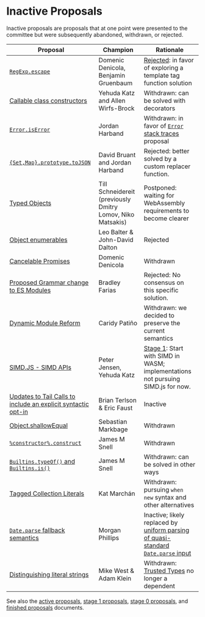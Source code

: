 # Inactive Proposals

Inactive proposals are proposals that at one point were presented to the committee but were subsequently abandoned, withdrawn, or rejected.

| Proposal                                                             | Champion                                                   | Rationale                                                                                     |
| -------------------------------------------------------------------- | ---------------------------------------------------------- | --------------------------------------------------------------------------------------------- |
| [`RegExp.escape`][escape]                                            | Domenic Denicola, Benjamin Gruenbaum                       | [Rejected][escape-notes]: in favor of exploring a template tag function solution              |
| [Callable class constructors][callable-constructors]                 | Yehuda Katz and Allen Wirfs-Brock                          | Withdrawn: can be solved with decorators                                                      |
| [`Error.isError`][is-error]                                          | Jordan Harband                                             | Withdrawn: in favor of [`Error` stack traces][error-stacks] proposal                          |
| [`{Set,Map}.prototype.toJSON`][collection-json]                      | David Bruant and Jordan Harband                            | Rejected: better solved by a custom replacer function.                                        |
| [Typed Objects][typed-objects]                                       | Till Schneidereit (previously Dmitry Lomov, Niko Matsakis) | Postponed: waiting for WebAssembly requirements to become clearer                             |
| [Object enumerables][object-enums]                                   | Leo Balter & John-David Dalton                             | Rejected                                                                                      |
| [Cancelable Promises][cancel-promise]                                | Domenic Denicola                                           | Withdrawn                                                                                     |
| [Proposed Grammar change to ES Modules][module-unambig]              | Bradley Farias                                             | Rejected: No consensus on this specific solution.                                             |
| [Dynamic Module Reform][dynamic-module-reform]                       | Caridy Patiño                                              | Withdrawn: we decided to preserve the current semantics                                       |
| [SIMD.JS - SIMD APIs][simd]                                          | Peter Jensen, Yehuda Katz                                  | [Stage 1][simd-notes]: Start with SIMD in WASM; implementations not pursuing SIMD.js for now. |
| [Updates to Tail Calls to include an explicit syntactic opt-in][ptc] | Brian Terlson & Eric Faust                                 | Inactive                                                                                      |
| [Object.shallowEqual][shallow-equal]                                 | Sebastian Markbage                                         | Withdrawn                                                                                     |
| [`%constructor%.construct`][construct]                               | James M Snell                                              | Withdrawn                                                                                     |
| [`Builtins.typeOf()` and `Builtins.is()`][is-types]                  | James M Snell                                              | Withdrawn: can be solved in other ways                                                        |
| [Tagged Collection Literals][collection-literals]                    | Kat Marchán                                                | Withdrawn: pursuing `when new` syntax and other alternatives                                  |
| [`Date.parse` fallback semantics][date-parse]                        | Morgan Phillips                                            | Inactive; likely replaced by [uniform parsing of quasi-standard `Date.parse` input][uniform-date-parse] |
| [Distinguishing literal strings][distinguishing-literal-strings]     | Mike West & Adam Klein                                     | Withdrawn: [Trusted Types](https://github.com/WICG/trusted-types) no longer a dependent |

See also the [active proposals](README.md), [stage 1 proposals](stage-1-proposals.md), [stage 0 proposals](stage-0-proposals.md), and [finished proposals](finished-proposals.md) documents.

[distinguishing-literal-strings]: https://github.com/mikewest/tc39-proposal-literals
[escape]: https://github.com/benjamingr/RegExp.escape
[escape-notes]: https://github.com/rwaldron/tc39-notes/blob/master/meetings/2015-07/july-28.md#62-regexpescape
[callable-constructors]: https://github.com/tc39/ecma262/blob/master/workingdocs/callconstructor.md
[is-error]: https://github.com/ljharb/proposal-is-error
[collection-json]: https://github.com/DavidBruant/Map-Set.prototype.toJSON
[typed-objects]: https://github.com/dslomov/typed-objects-es7
[object-enums]: https://github.com/leobalter/object-enumerables
[cancel-promise]: https://github.com/tc39/proposal-cancelable-promises
[module-unambig]: https://github.com/bmeck/UnambiguousJavaScriptGrammar
[dynamic-module-reform]: https://github.com/caridy/proposal-dynamic-modules
[simd]: https://github.com/tc39/ecmascript_simd/
[simd-notes]: https://github.com/rwaldron/tc39-notes/blob/master/meetings/2017-03/mar-21.md#conclusionresolution-10
[ptc]: https://github.com/tc39/proposal-ptc-syntax
[shallow-equal]: https://github.com/sebmarkbage/ecmascript-shallow-equal
[construct]: https://github.com/jasnell/proposal-construct
[is-types]: https://github.com/jasnell/proposal-istypes
[error-stacks]: https://github.com/ljharb/proposal-error-stacks
[collection-literals]: https://github.com/zkat/proposal-collection-literals
[date-parse]: https://github.com/tc39-transfer/proposal-date-time-string-format
[uniform-date-parse]: https://github.com/gibson042/ecma262-proposal-uniform-interchange-date-parsing
